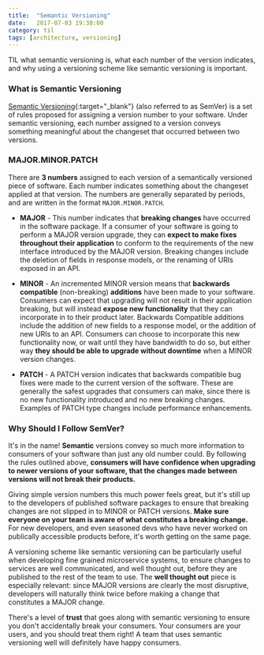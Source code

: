 ```yaml
---
title:  "Semantic Versioning"
date:   2017-07-03 19:38:00
category: til
tags: [architecture, versioning]
---
```


TIL what semantic versioning is, what each number of the version indicates, and why using a versioning scheme like semantic versioning is important.

### What is Semantic Versioning

[Semantic Versioning][semver]{:target="_blank"} (also referred to as SemVer) is a set of rules proposed for assigning a version number to your software. Under semantic versioning, each number assigned to a version conveys something meaningful about the changeset that occurred between two versions.

### MAJOR.MINOR.PATCH

There are **3 numbers** assigned to each version of a semantically versioned piece of software. Each number indicates something about the changeset applied at that version. The numbers are generally separated by periods, and are written in the format `MAJOR.MINOR.PATCH`.

- **MAJOR** - This number indicates that **breaking changes** have occurred in the software package. If a consumer of your software is going to perform a MAJOR version upgrade, they can **expect to make fixes throughout their application** to conform to the requirements of the new interface introduced by the MAJOR version. Breaking changes include the deletion of fields in response models, or the renaming of URIs exposed in an API.

- **MINOR** - An incremented MINOR version means that **backwards compatible** (non-breaking) **additions** have been made to your software. Consumers can expect that upgrading will not result in their application breaking, but will instead **expose new functionality** that they can incorporate in to their product later. Backwards Compatible additions include the addition of new fields to a response model, or the addition of new URIs to an API. Consumers can choose to incorporate this new functionality now, or wait until they have bandwidth to do so, but either way **they should be able to upgrade without downtime** when a MINOR version changes.

- **PATCH** - A PATCH version indicates that backwards compatible bug fixes were made to the current version of the software. These are generally the safest upgrades that consumers can make, since there is no new functionality introduced and no new breaking changes. Examples of PATCH type changes include performance enhancements.

### Why Should I Follow SemVer?

It's in the name! **Semantic** versions convey so much more information to consumers of your software than just any old number could. By following the rules outlined above, **consumers will have confidence when upgrading to newer versions of your software, that the changes made between versions will not break their products.**

Giving simple version numbers this much power feels great, but it's still up to the developers of published software packages to ensure that breaking changes are not slipped in to MINOR or PATCH versions. **Make sure everyone on your team is aware of what constitutes a breaking change.** For new developers, and even seasoned devs who have never worked on publically accessible products before, it's worth getting on the same page.

A versioning scheme like semantic versioning can be particularly useful when developing fine grained microservice systems, to ensure changes to services are well communicated, and well thought out, before they are published to the rest of the team to use. The **well thought out** piece is especially relevant: since MAJOR versions are clearly the most disruptive, developers will naturally think twice before making a change that constitutes a MAJOR change.

There's a level of **trust** that goes along with semantic versioning to ensure you don't accidentally break your consumers. Your consumers are your users, and you should treat them right! A team that uses semantic versioning well will definitely have happy consumers.

[semver]: http://semver.org/